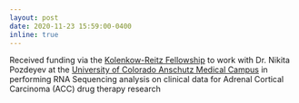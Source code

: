 ```yaml
---
layout: post
date: 2020-11-23 15:59:00-0400
inline: true
---
```


Received funding via the <a href="https://www.carleton.edu/math-science/research/studentresearchaway/">Kolenkow-Reitz Fellowship</a> to work with Dr. Nikita Pozdeyev at the <a href="https://www.cuanschutz.edu/">University of Colorado Anschutz Medical Campus</a> in performing RNA Sequencing analysis on clinical data for Adrenal Cortical Carcinoma (ACC) drug therapy research